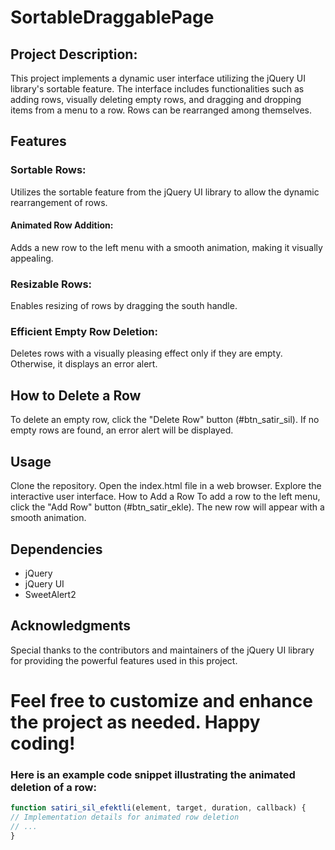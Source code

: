# SortableDraggablePage

## Project Description: 
This project implements a dynamic user interface utilizing the jQuery UI library's sortable feature. The interface includes functionalities such as adding rows, visually deleting empty rows, and dragging and dropping items from a menu to a row. Rows can be rearranged among themselves.

## Features
### Sortable Rows: 
Utilizes the sortable feature from the jQuery UI library to allow the dynamic rearrangement of rows.

#### Animated Row Addition: 
Adds a new row to the left menu with a smooth animation, making it visually appealing.

### Resizable Rows: 
Enables resizing of rows by dragging the south handle.

### Efficient Empty Row Deletion: 
Deletes rows with a visually pleasing effect only if they are empty. Otherwise, it displays an error alert.

## How to Delete a Row
To delete an empty row, click the "Delete Row" button (#btn_satir_sil). If no empty rows are found, an error alert will be displayed.

## Usage
Clone the repository.
Open the index.html file in a web browser.
Explore the interactive user interface.
How to Add a Row
To add a row to the left menu, click the "Add Row" button (#btn_satir_ekle). The new row will appear with a smooth animation.


## Dependencies
- jQuery
- jQuery UI
- SweetAlert2

## Acknowledgments
Special thanks to the contributors and maintainers of the jQuery UI library for providing the powerful features used in this project.

# Feel free to customize and enhance the project as needed. Happy coding!


### Here is an example code snippet illustrating the animated deletion of a row:

```javascript
function satiri_sil_efektli(element, target, duration, callback) {
// Implementation details for animated row deletion
// ...
}

 

